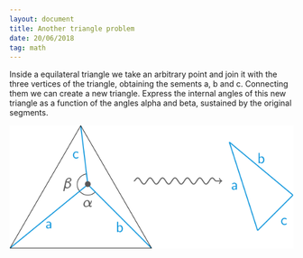 ```yaml
---
layout: document
title: Another triangle problem
date: 20/06/2018
tag: math
---
```


Inside a equilateral triangle we take an arbitrary point and join it with
the three vertices of the triangle, obtaining the sements a, b and c. Connecting
them we can create a new triangle. Express the internal angles of this new triangle
as a function of the angles alpha and beta, sustained by the original segments.

![](/figures/triangle.svg)
